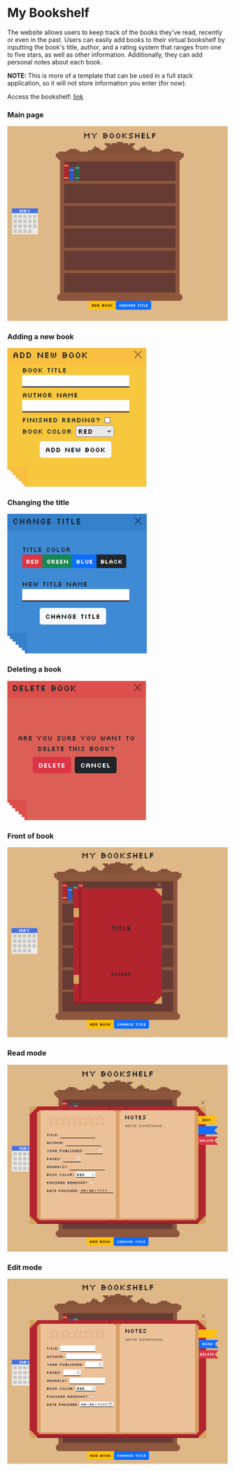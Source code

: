 # My Bookshelf
The website allows users to keep track of the books they've read, recently or even in the past. Users can easily add books to their virtual bookshelf by inputting the book's title, author, and a rating system that ranges from one to five stars, as well as other information. Additionally, they can add personal notes about each book. <br>

**NOTE:** This is more of a template that can be used in a full stack application, so it will not store information you enter (for now).

Access the bookshelf: [link](https://paper-clips.github.io/MyBookshelf/)

### Main page
![Bookshelf with three books on top shelf. There is a calendar on the left of the bookshelf. The title on top of the bookshelf says 'My Bookshelf' in a pixelated font](https://github.com/paper-clips/MyBookshelf/blob/main/Website%20Images/mainWebsite.png)

### Adding a new book
![Yellow post it asking user to a a new book and fill in infromation about the book](https://github.com/paper-clips/MyBookshelf/blob/main/Website%20Images/yellowPostit.png)

### Changing the title
![Blue post it asking user to change the title and the color of the title](https://github.com/paper-clips/MyBookshelf/blob/main/Website%20Images/bluePostit.png)

### Deleting a book
![Red post it asking user if they want to delete the book or cancel](https://github.com/paper-clips/MyBookshelf/blob/main/Website%20Images/redPostit.png)

### Front of book
![Red cover of book with title and author centered on the book](https://github.com/paper-clips/MyBookshelf/blob/main/Website%20Images/frontBook.png)

### Read mode
![Opened book with labels related to the book with disabled inputs](https://github.com/paper-clips/MyBookshelf/blob/main/Website%20Images/readModeBook.png)

### Edit mode
![Opened book with labels related to the book with enabled inputs](https://github.com/paper-clips/MyBookshelf/blob/main/Website%20Images/editModeBook.png)
